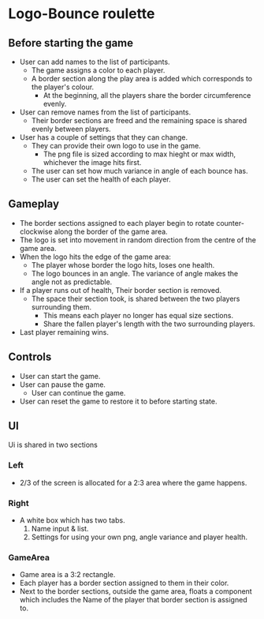 # Logo-Bounce roulette

## Before starting the game

- User can add names to the list of participants.
  - The game assigns a color to each player.
  - A border section along the play area is added which corresponds to the player's colour.
    - At the beginning, all the players share the border circumference evenly.
- User can remove names from the list of participants.
  - Their border sections are freed and the remaining space is shared evenly between players.
- User has a couple of settings that they can change.
  - They can provide their own logo to use in the game.
    - The png file is sized according to max hieght or max width, whichever the image hits first.
  - The user can set how much variance in angle of each bounce has.
  - The user can set the health of each player.

## Gameplay

- The border sections assigned to each player begin to rotate counter-clockwise along the border of the game area.
- The logo is set into movement in random direction from the centre of the game area.
- When the logo hits the edge of the game area:
  - The player whose border the logo hits, loses one health.
  - The logo bounces in an angle. The variance of angle makes the angle not as predictable.
- If a player runs out of health, Their border section is removed.
  - The space their section took, is shared between the two players surrounding them.
    - This means each player no longer has equal size sections.
    - Share the fallen player's length with the two surrounding players.
- Last player remaining wins.

## Controls

- User can start the game.
- User can pause the game.
  - User can continue the game.
- User can reset the game to restore it to before starting state.

## UI

Ui is shared in two sections

### Left

- 2/3 of the screen is allocated for a 2:3 area where the game happens.

### Right

- A white box which has two tabs.
  1. Name input & list.
  2. Settings for using your own png, angle variance and player health.

### GameArea

- Game area is a 3:2 rectangle.
- Each player has a border section assigned to them in their color.
- Next to the border sections, outside the game area, floats a component which includes the Name of the player that border section is assigned to.
